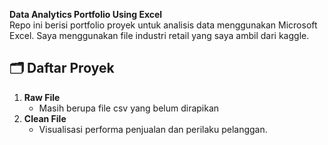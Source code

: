 **Data Analytics Portfolio Using Excel**  
Repo ini berisi portfolio proyek untuk analisis data menggunakan Microsoft Excel.
Saya menggunakan file industri retail yang saya ambil dari kaggle.

## 🗂️ Daftar Proyek
1. **Raw File**
   - Masih berupa file csv yang belum dirapikan
2. **Clean File**
   - Visualisasi performa penjualan dan perilaku pelanggan.
